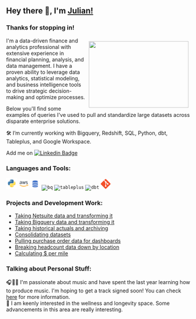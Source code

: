## Hey there 👋, I'm [Julian!](https://github.com/jsaaiman/)

### Thanks for stopping in!

<img align="right" height="180" width="270" alt="" src="https://media.giphy.com/media/qgQUggAC3Pfv687qPC/giphy.gif" style="padding: 10px;" />

I'm a data-driven finance and analytics professional with extensive experience in financial planning, analysis, and data management. I have a proven ability to leverage data analytics, statistical modeling, and business intelligence tools to drive strategic decision-making and optimize processes.

Below you'll find some examples of queries I've used to pull and standardize large datasets across disparate enterprise solutions.

🛠 I’m currently working with Bigquery, Redshift, SQL, Python, dbt, Tableplus, and Google Workspace.

Add me on [![Linkedin Badge](https://img.shields.io/badge/-LinkedIn-0e76a8?style=flat-square&logo=Linkedin&logoColor=white)](https://www.linkedin.com/in/jsaaiman/)


### Languages and Tools:

<code><img height="30" src="https://raw.githubusercontent.com/github/explore/80688e429a7d4ef2fca1e82350fe8e3517d3494d/topics/python/python.png" alt="python"></code>
<code><img height="27" src="https://raw.githubusercontent.com/github/explore/80688e429a7d4ef2fca1e82350fe8e3517d3494d/topics/aws/aws.png" alt="aws"></code>
<code><img height="27" src="https://raw.githubusercontent.com/github/explore/80688e429a7d4ef2fca1e82350fe8e3517d3494d/topics/sql/sql.png" alt="sql"></code>
<code><img height="27" src="https://cdn.worldvectorlogo.com/logos/google-bigquery-logo-1.svg" alt="bq"></code>
<code><img height="30" src="https://user-images.githubusercontent.com/806104/89695024-34e24100-d8d8-11ea-9d89-8a4f190164d7.png" alt="tableplus"></code>
<code><img height="27" src="https://seeklogo.com/images/D/dbt-logo-500AB0BAA7-seeklogo.com.png" alt="dbt"></code>
<code><img height="27" src="https://raw.githubusercontent.com/devicons/devicon/master/icons/git/git-original.svg" alt="git"></code>

### Projects and Development Work:

- [Taking Netsuite data and transforming it](https://github.com/jsaaiman/jsaaiman.github.io/blob/main/examples/Function_01_import_transform_all_actuals.sql)
- [Taking Bigquery data and transforming it](https://github.com/jsaaiman/jsaaiman.github.io/blob/main/examples/Function_02_restate_historical_scenarios.sql)
- [Taking historical actuals and archiving](https://github.com/jsaaiman/jsaaiman.github.io/blob/main/examples/Function_03_actualize_forecasts.sql)
- [Consolidating datasets](https://github.com/jsaaiman/jsaaiman.github.io/blob/main/examples/Function_04_create_consolidated_financials.sql)
- [Pulling purchase order data for dashboards](https://github.com/jsaaiman/jsaaiman.github.io/blob/main/examples/Reference_Query_A%20-%20Open%20POs.sql)
- [Breaking headcount data down by location](https://github.com/jsaaiman/jsaaiman.github.io/blob/main/examples/Reference_Query_G%20-%20HC%20by%20Location.sql)
- [Calculating $ per mile](https://github.com/jsaaiman/jsaaiman.github.io/blob/main/examples/Reference_Query_H%20-%20Dollars%20Per%20Mile.sql)

### Talking about Personal Stuff:

🎧🎵🎶 I'm passionate about music and have spent the last year learning how to produce music. I'm hoping to get a track signed soon! You can check [here](https://www.julianpierre.com/) for more information.<br>
🏃 I am keenly interested in the wellness and longevity space. Some advancements in this area are really interesting.<br>


